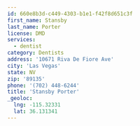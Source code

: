 ```yaml
---
id: 660e8b3d-c449-4303-b1e1-f42f8d651c3f
first_name: Stansby
last_name: Porter
license: DMD
services:
  - dentist
category: Dentists
address: '10671 Riva De Fiore Ave'
city: 'Las Vegas'
state: NV
zip: '89135'
phone: '(702) 448-6244'
title: 'Stansby Porter'
_geoloc:
  lng: -115.32331
  lat: 36.131341
---
```

